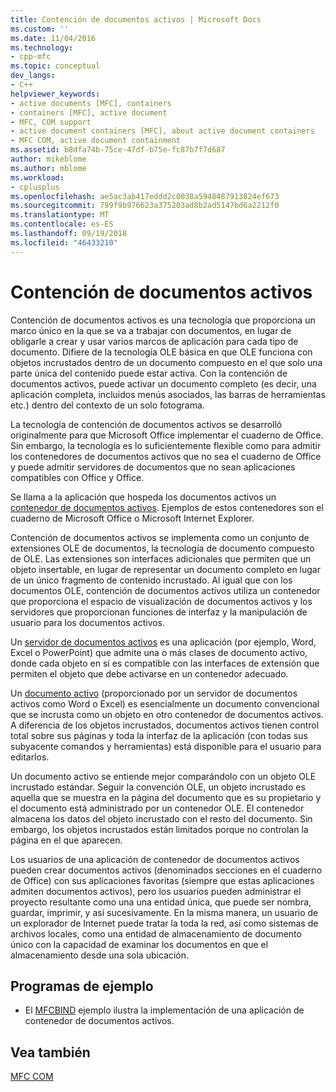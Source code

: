 ```yaml
---
title: Contención de documentos activos | Microsoft Docs
ms.custom: ''
ms.date: 11/04/2016
ms.technology:
- cpp-mfc
ms.topic: conceptual
dev_langs:
- C++
helpviewer_keywords:
- active documents [MFC], containers
- containers [MFC], active document
- MFC, COM support
- active document containers [MFC], about active document containers
- MFC COM, active document containment
ms.assetid: b8dfa74b-75ce-47df-b75e-fc87b7f7d687
author: mikeblome
ms.author: mblome
ms.workload:
- cplusplus
ms.openlocfilehash: ae5ac3ab417eddd2c0038a5948487913824ef673
ms.sourcegitcommit: 799f9b976623a375203ad8b2ad5147bd6a2212f0
ms.translationtype: MT
ms.contentlocale: es-ES
ms.lasthandoff: 09/19/2018
ms.locfileid: "46433210"
---
```

# <a name="active-document-containment"></a>Contención de documentos activos

Contención de documentos activos es una tecnología que proporciona un marco único en la que se va a trabajar con documentos, en lugar de obligarle a crear y usar varios marcos de aplicación para cada tipo de documento. Difiere de la tecnología OLE básica en que OLE funciona con objetos incrustados dentro de un documento compuesto en el que solo una parte única del contenido puede estar activa. Con la contención de documentos activos, puede activar un documento completo (es decir, una aplicación completa, incluidos menús asociados, las barras de herramientas etc.) dentro del contexto de un solo fotograma.

La tecnología de contención de documentos activos se desarrolló originalmente para que Microsoft Office implementar el cuaderno de Office. Sin embargo, la tecnología es lo suficientemente flexible como para admitir los contenedores de documentos activos que no sea el cuaderno de Office y puede admitir servidores de documentos que no sean aplicaciones compatibles con Office y Office.

Se llama a la aplicación que hospeda los documentos activos un [contenedor de documentos activos](../mfc/active-document-containers.md). Ejemplos de estos contenedores son el cuaderno de Microsoft Office o Microsoft Internet Explorer.

Contención de documentos activos se implementa como un conjunto de extensiones OLE de documentos, la tecnología de documento compuesto de OLE. Las extensiones son interfaces adicionales que permiten que un objeto insertable, en lugar de representar un documento completo en lugar de un único fragmento de contenido incrustado. Al igual que con los documentos OLE, contención de documentos activos utiliza un contenedor que proporciona el espacio de visualización de documentos activos y los servidores que proporcionan funciones de interfaz y la manipulación de usuario para los documentos activos.

Un [servidor de documentos activos](../mfc/active-document-servers.md) es una aplicación (por ejemplo, Word, Excel o PowerPoint) que admite una o más clases de documento activo, donde cada objeto en sí es compatible con las interfaces de extensión que permiten el objeto que debe activarse en un contenedor adecuado.

Un [documento activo](../mfc/active-documents.md) (proporcionado por un servidor de documentos activos como Word o Excel) es esencialmente un documento convencional que se incrusta como un objeto en otro contenedor de documentos activos. A diferencia de los objetos incrustados, documentos activos tienen control total sobre sus páginas y toda la interfaz de la aplicación (con todas sus subyacente comandos y herramientas) está disponible para el usuario para editarlos.

Un documento activo se entiende mejor comparándolo con un objeto OLE incrustado estándar. Seguir la convención OLE, un objeto incrustado es aquella que se muestra en la página del documento que es su propietario y el documento está administrado por un contenedor OLE. El contenedor almacena los datos del objeto incrustado con el resto del documento. Sin embargo, los objetos incrustados están limitados porque no controlan la página en el que aparecen.

Los usuarios de una aplicación de contenedor de documentos activos pueden crear documentos activos (denominados secciones en el cuaderno de Office) con sus aplicaciones favoritas (siempre que estas aplicaciones admiten documentos activos), pero los usuarios pueden administrar el proyecto resultante como una una entidad única, que puede ser nombra, guardar, imprimir, y así sucesivamente. En la misma manera, un usuario de un explorador de Internet puede tratar la toda la red, así como sistemas de archivos locales, como una entidad de almacenamiento de documento único con la capacidad de examinar los documentos en que el almacenamiento desde una sola ubicación.

## <a name="sample-programs"></a>Programas de ejemplo

- El [MFCBIND](../visual-cpp-samples.md) ejemplo ilustra la implementación de una aplicación de contenedor de documentos activos.

## <a name="see-also"></a>Vea también

[MFC COM](../mfc/mfc-com.md)

